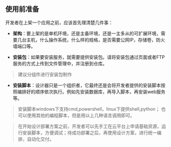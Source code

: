 ## 使用前准备

开发者在上架一个应用之前，应该首先理清楚几件事：

- **架构**：要上架的是单机环境，还是主备环境，还是一主多从的可扩展环境，需要几台主机，什么操作系统，什么样的规格，是否需要公网IP，存储卷，防火墙端口等。

- **安装包**：如果要安装服务，就需要提供安装包。请将安装包通过页面或者FTP服务的方式上传到文件管理中，并注册到仓库。

> 建议分组件进行安装包制作

- **安装脚本**：设计器只是一个组织者，它最终还是会将开发者提供的安装脚本按照编排好的顺序依次执行。例如先安装数据库，再导入脚本，再安装web服务等。

> 安装脚本windows下支持cmd,powershell，linux下提供shell,python；
> 也可以使用其他的编程脚本，但是用以上几种语言调用即可。

> 在开始设计部署方案之前，开发者可以先手工在云平台上申请基础资源，运行安装脚本，方便调试；待成功部署之后，再使用设计方案，进行统一编排，自动化交付。